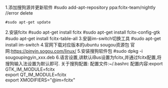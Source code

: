 1.添加搜狗源并更新软件
	#sudo add-apt-repository ppa:fcitx-team/nightly //error delete
	
	#sudo apt-get update
2.安装fcitx
	#sudo apt-get install fcitx
	#sudo apt-get install fcitx-config-gtk
	#sudo apt-get install fcitx-table-all
3.安装im-switch切换工具
	#sudo apt-get install im-switch
4.官网下载对应版本的ubuntu sougou资源包
	官网:https://pinyin.sogou.com/linux/
5.安装搜狗软件包
	#sudo dpkg -i sougoupingyin_xxx.deb
6.语言设置,讲默认iBus设置为fcitx,并通过fcitx配置,将搜狗输入法设置为默认即可.
	关于搜狗配置:
		配置文件:~/.bashrc
		配置内容:export GTK_IM_MODULE=fcitx      
				 export QT_IM_MODULE=fcitx      
				 export XMODIFIERS="@im=fcitx" 

